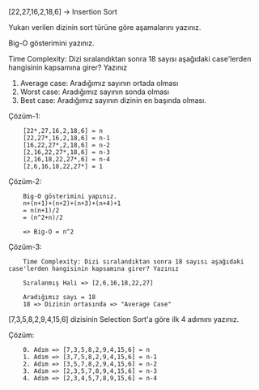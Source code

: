 [22,27,16,2,18,6] -> Insertion Sort

Yukarı verilen dizinin sort türüne göre aşamalarını yazınız.

Big-O gösterimini yazınız.

Time Complexity: Dizi sıralandıktan sonra 18 sayısı aşağıdaki case'lerden hangisinin kapsamına girer? Yazınız

1. Average case: Aradığımız sayının ortada olması
2. Worst case: Aradığımız sayının sonda olması
3. Best case: Aradığımız sayının dizinin en başında olması.


Çözüm-1: 

        [22*,27,16,2,18,6] = n
        [22,27*,16,2,18,6] = n-1
        [16,22,27*,2,18,6] = n-2
        [2,16,22,27*,18,6] = n-3
        [2,16,18,22,27*,6] = n-4
        [2,6,16,18,22,27*] = 1

Çözüm-2:

        Big-O gösterimini yapınız.
        n+(n+1)+(n+2)+(n+3)+(n+4)+1
        = n(n+1)/2
        = (n^2+n)/2
        
        => Big-O = n^2

Çözüm-3:

        Time Complexity: Dizi sıralandıktan sonra 18 sayısı aşağıdaki case'lerden hangisinin kapsamına girer? Yazınız

        Sıralanmış Hali => [2,6,16,18,22,27]

        Aradığımız sayı = 18
        18 => Dizinin ortasında => "Average Case"


[7,3,5,8,2,9,4,15,6] dizisinin Selection Sort'a göre ilk 4 adımını yazınız.

Çözüm:

        0. Adım => [7,3,5,8,2,9,4,15,6] = n
        1. Adım => [3,7,5,8,2,9,4,15,6] = n-1
        2. Adım => [3,5,7,8,2,9,4,15,6] = n-2
        3. Adım => [2,3,5,7,8,9,4,15,6] = n-3
        4. Adım => [2,3,4,5,7,8,9,15,6] = n-4
